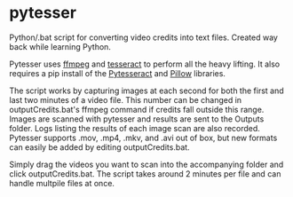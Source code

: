 # pytesser
Python/.bat script for converting video credits into text files. Created way back while learning Python. 

Pytesser uses [ffmpeg](https://ffmpeg.org/download.html) and [tesseract](https://github.com/tesseract-ocr/tesseract/wiki) to perform all the heavy lifting. It also requires a pip install of the [Pytesseract](https://pypi.python.org/pypi/pytesseract/0.1) and [Pillow](https://python-pillow.org/) libraries. 

The script works by capturing images at each second for both the first and last two minutes of a video file. This number can be changed in outputCredits.bat's ffmpeg command if credits fall outside this range. Images are scanned with pytesser and results are sent to the Outputs folder. Logs listing the results of each image scan are also recorded. Pytesser supports .mov, .mp4, .mkv, and .avi out of box, but new formats can easily be added by editing outputCredits.bat. 

Simply drag the videos you want to scan into the accompanying folder and click outputCredits.bat. The script takes around 2 minutes per file and can handle multpile files at once. 
